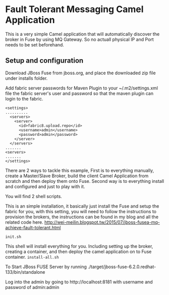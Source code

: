 Fault Tolerant Messaging Camel Application
==========================================

This is a very simple Camel application that will automatically discover the broker in Fuse by using MQ Gateway.
So no actuall physical IP and Port needs to be set beforehand. 

Setup and configuration
-----------------------

Download JBoss Fuse from jboss.org, and place the downloaded zip file under installs folder.

Add fabric server passwords for Maven Plugin to your ~/.m2/settings.xml file the fabric server's user and password so that the maven plugin can login to the fabric.

```
<settings>
..........
  <servers>
    <server>
      <id>fabric8.upload.repo</id>
      <username>admin</username>
      <password>admin</password>
    </server>
  </servers>
.......
<servers>
.......
</settings>
```


There are 2 ways to tackle this example, First is to everything manually, create a Master/Slave Broker, build the client Camel Application from scratch and then deploy them onto Fuse. Second way is to everything install and configured and just to play with it.

You will find 2 shell scripts. 

This is an simple installation, it basically just install the Fuse and setup the fabric for you, with this setting, you will need to follow the instructions to provision the brokers, the instructions can be found in my blog and all the related code here. 
http://wei-meilin.blogspot.tw/2015/07/jboss-fusea-mq-achieve-fault-tolerant.html

`init.sh`



This shell will install everything for you. Including setting up the broker, creating a container, and then deploy the camel application on to Fuse container. 
`install-all.sh`  

To Start JBoss FUSE Server by running ./target/jboss-fuse-6.2.0.redhat-133/bin/standalone

Log into the admin by going to http://localhost:8181 with username and password of admin:admin
